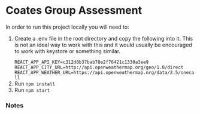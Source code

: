 <h1>Coates Group Assessment</h1>

<p>In order to run this project locally you will need to:</p>
<ol>
<li>Create a .env file in the root directory and copy the following into it. This is not an ideal way to work with this
and it would usually be encouraged to work with keystore or something similar.</li>
<code>
REACT_APP_API_KEY=c312d8b37bab78e2f76421c1330a3ee9
REACT_APP_CITY_URL=http://api.openweathermap.org/geo/1.0/direct
REACT_APP_WEATHER_URL=https://api.openweathermap.org/data/2.5/onecall
</code>
<li>Run <code>npm install</code> </li>
<li>Run <code>npm start </code></li>
</ol>

<h3>Notes</h3>
